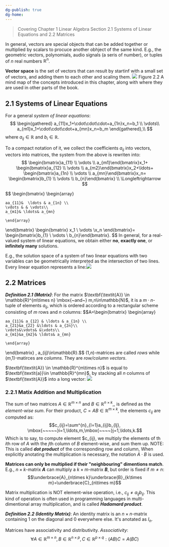 ```yaml
---
dg-publish: true
dg-home:
---
```

>Covering Chapter 1 Linear Algebra Section 2.1 Systems of Linear Equations and 2.2 Matrices

In general, vectors are special objects that can be added together or multiplied by scalars to procuce another obhject of the same kind. E.g., the geometric vectors, polynomials, audio signals (a seris of number), or tuples of $n$ real numbers $\mathbb{R}^n$.

**Vector space** is the set of vectors that can result by startinf with a small set of vectors, and adding them to each other and scaling them.
![](mindmap.png)
Figure 2.2 A mind map of the concepts introduced in this chapter, along with where they are used in other parts of the book.

## 2.1 Systems of Linear Equations

For a general *system of linear equations*:
$$
\begin{gathered}
a_{11}x_1+\cdot\cdot\cdot+a_{1n}x_n=b_1 \\
\vdots\\
a_{m1}x_1+\cdot\cdot\cdot+a_{mn}x_n=b_m
\end{gathered},\\
$$
where $a_{ij} \in \mathbb{R}$ and $b_i \in \mathbb{R}$.

To a compact notation of it, we collect the coefficients $a_{ij}$ into vectors, vectors into matrices, the system from the above is rewriten into:
$$
\begin{bmatrix}a_{11} \\ \vdots \\ a_{m1}\end{bmatrix}x_1+
\begin{bmatrix}a_{12} \\ \vdots \\ a_{m2}\end{bmatrix}x_2+\ldots+
\begin{bmatrix}a_{1n} \\ \vdots \\ a_{mn}\end{bmatrix}x_n=
\begin{bmatrix}b_{1} \\ \vdots \\ b_{n}\end{bmatrix} \\ \Longleftrightarrow
$$

$$
\begin{bmatrix}
	\begin{array}
	
	aa_{11}&  \ldots & a_{1n} \\
	\vdots & & \vdots\\
	a_{m1}& \ldots& a_{mn}
	
	\end{array}
\end{bmatrix} 
\begin{bmatrix}
x_1 \\ \vdots \\x_n
\end{bmatrix}=
\begin{bmatrix}b_{1} \\ \vdots \\ b_{n}\end{bmatrix}.
$$
In general, for a real-valued system of linear equations, we obtain either **no**, **exactly one**, or **infinitely many** solutions.

E.g., the solution space of a system of two linear equations with two variables can be geometrically interpreted as the intersection of two lines. Every linear equation represents a line:![](linearequation.png)
## 2.2 Matrices

***Definition 2.1 (Matrix)***: 
For the matrix $\textbf{\textit{A}} \in \mathbb{R}^{m\times n} \mbox{~and~} m,n\in\mathbb{N}$, it is a $m\cdot n$-tuple of elements $a_{ij}$, which is ordered according to a rectangular scheme consisting of $m$ rows and $n$ columns:
$$A=\begin{bmatrix}
	\begin{array}
	
	aa_{11}& a_{12} & \ldots & a_{1n} \\
	a_{21}&a_{22} &\ldots & a_{2n}\\
	\vdots&\vdots& &\vdots\\
	a_{m1}&a_{m2}& \ldots& a_{mn}
	
	\end{array}
\end{bmatrix} 
,
a_{ij}\in\mathbb{R}.$$
(1,*n*)-matrices are called *rows* while (*m*,1)-matirces are *columns*. They are *row/column vectors*.

$\textbf{\textit{A}} \in \mathbb{R}^{m\times n}$ is equal to $\textbf{\textit{a}}\in \mathbb{R}^{mn}$, by stacking all *n* columns of  $\textbf{\textit{A}}$ into a long vector:
![](longvector.png|center|300)
### 2.2.1 Matix Addition and Multiplication

The sum of two matrices $A\in \mathbb{R}^{m\times n}$ and $B\in\mathbb{R}^{n\times k}$,, is defined as the *element-wise sum*. For their product, $C=AB\in\mathbb{R}^{m\times k}$, the elements $c_{ij}$ are computed as:
$$c_{ij}=\sum^{n}_{l=1}a_{ij}b_{lj}, \mbox{~~~~~}i=1,\ldots,m,\mbox{~~~~}j=1,\ldots,k.$$
Which is to say, to compute element $c_{ij}, we multiply the elements of th *i*th row of *A* with the *j*th column of *B* element-wise, and sum them up.
NOTE: This is called ***dot product*** of the corresponding row and column, When explicitly anotating the multiplication is necessary, the notation $A\cdot B$ is used.  

**Matrices can only be multiplied if their "neighbouring" dimentions match**. E.g., $n\times k$-matrix ***A*** can multiply a $k\times m$-matrix ***B***, but order is fixed if $m\neq n$:
$$\underbrace{A}_{n\times k}\underbrace{B}_{k\times m}=\underbrace{C}_{n\times m}$$

Matrix multiplication is NOT element-wise operation, i.e., $c_{ij}\neq a_{ij}b_{ij}$. This kind of operation is often used in programming languages in multi-dimentional array multiplication, and is called ***Hadamard product***.

***Definition 2.2 (Identity Matrix)***:
An identity matrix is an $n\times n$-matrix containing 1 on the diagonal and 0 everywhere else. It's anotated as $I_n$.

Matrices have associativity and distributivity.
*Associativity*:
$$\forall A\in\mathbb{R}^{m\times n},B\in\mathbb{R}^{n\times p},C\in\mathbb{R}^{p\times q}:(AB)C=A(BC)$$
